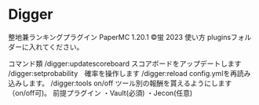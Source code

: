 # Digger

整地兼ランキングプラグイン
PaperMC 1.20.1
©蛍 2023
使い方
pluginsフォルダーに入れてください。

コマンド類
/digger:updatescoreboard スコアボードをアップデートします
/digger:setprobability　確率を操作します
/digger:reload config.ymlを再読み込みします。
/digger:tools on/off ツール別の報酬を貰えるようにします（on/off可)。
前提プラグイン
・Vault(必須)
・Jecon(任意)